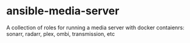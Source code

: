 # ansible-media-server
A collection of roles for running a media server with docker contaienrs: sonarr, radarr, plex, ombi, transmission, etc
